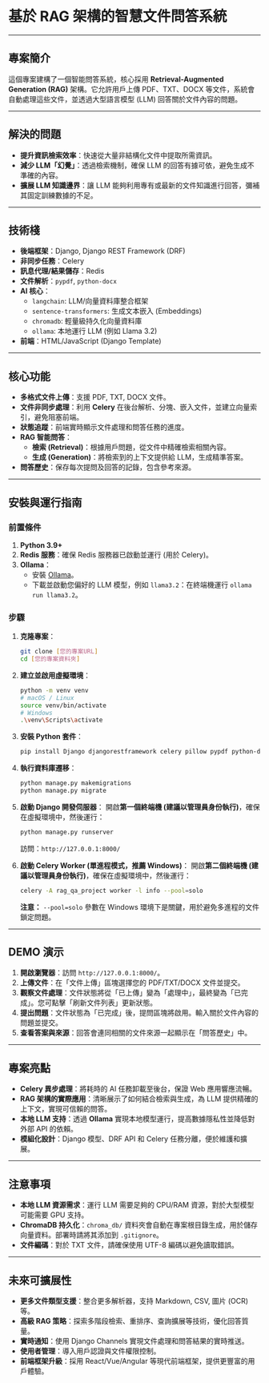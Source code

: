 
# 基於 RAG 架構的智慧文件問答系統

-----

## 專案簡介

這個專案建構了一個智能問答系統，核心採用 **Retrieval-Augmented Generation (RAG)** 架構。它允許用戶上傳 PDF、TXT、DOCX 等文件，系統會自動處理這些文件，並透過大型語言模型 (LLM) 回答關於文件內容的問題。

-----

## 解決的問題

  * **提升資訊檢索效率**：快速從大量非結構化文件中提取所需資訊。
  * **減少 LLM「幻覺」**：透過檢索機制，確保 LLM 的回答有據可依，避免生成不準確的內容。
  * **擴展 LLM 知識邊界**：讓 LLM 能夠利用專有或最新的文件知識進行回答，彌補其固定訓練數據的不足。

-----

## 技術棧

  * **後端框架**：Django, Django REST Framework (DRF)
  * **非同步任務**：Celery
  * **訊息代理/結果儲存**：Redis
  * **文件解析**：`pypdf`, `python-docx`
  * **AI 核心**：
      * `langchain`: LLM/向量資料庫整合框架
      * `sentence-transformers`: 生成文本嵌入 (Embeddings)
      * `chromadb`: 輕量級持久化向量資料庫
      * `ollama`: 本地運行 LLM (例如 Llama 3.2)
  * **前端**：HTML/JavaScript (Django Template)

-----

## 核心功能

  * **多格式文件上傳**：支援 PDF, TXT, DOCX 文件。
  * **文件非同步處理**：利用 **Celery** 在後台解析、分塊、嵌入文件，並建立向量索引，避免阻塞前端。
  * **狀態追蹤**：前端實時顯示文件處理和問答任務的進度。
  * **RAG 智能問答**：
      * **檢索 (Retrieval)**：根據用戶問題，從文件中精確檢索相關內容。
      * **生成 (Generation)**：將檢索到的上下文提供給 LLM，生成精準答案。
  * **問答歷史**：保存每次提問及回答的記錄，包含參考來源。

-----

## 安裝與運行指南

### 前置條件

1.  **Python 3.9+**
2.  **Redis 服務**：確保 Redis 服務器已啟動並運行 (用於 Celery)。
3.  **Ollama**：
      * 安裝 [Ollama](https://ollama.com/)。
      * 下載並啟動您偏好的 LLM 模型，例如 `llama3.2`：在終端機運行 `ollama run llama3.2`。

### 步驟

1.  **克隆專案**：

    ```bash
    git clone [您的專案URL]
    cd [您的專案資料夾]
    ```

2.  **建立並啟用虛擬環境**：

    ```bash
    python -m venv venv
    # macOS / Linux
    source venv/bin/activate
    # Windows
    .\venv\Scripts\activate
    ```

3.  **安裝 Python 套件**：

    ```bash
    pip install Django djangorestframework celery pillow pypdf python-docx langchain langchain-community sentence-transformers chromadb
    ```

4.  **執行資料庫遷移**：

    ```bash
    python manage.py makemigrations
    python manage.py migrate
    ```

5.  **啟動 Django 開發伺服器**：
    開啟**第一個終端機 (建議以管理員身份執行)**，確保在虛擬環境中，然後運行：

    ```bash
    python manage.py runserver
    ```

    訪問：`http://127.0.0.1:8000/`

6.  **啟動 Celery Worker (單進程模式，推薦 Windows)**：
    開啟**第二個終端機 (建議以管理員身份執行)**，確保在虛擬環境中，然後運行：

    ```bash
    celery -A rag_qa_project worker -l info --pool=solo
    ```

    **注意：** `--pool=solo` 參數在 Windows 環境下是關鍵，用於避免多進程的文件鎖定問題。

-----

## DEMO 演示

1.  **開啟瀏覽器**：訪問 `http://127.0.0.1:8000/`。
2.  **上傳文件**：在「文件上傳」區塊選擇您的 PDF/TXT/DOCX 文件並提交。
3.  **觀察文件處理**：文件狀態將從「已上傳」變為「處理中」，最終變為「已完成」。您可點擊「刷新文件列表」更新狀態。
4.  **提出問題**：文件狀態為「已完成」後，提問區塊將啟用。輸入關於文件內容的問題並提交。
5.  **查看答案與來源**：回答會連同相關的文件來源一起顯示在「問答歷史」中。

-----

## 專案亮點

  * **Celery 異步處理**：將耗時的 AI 任務卸載至後台，保證 Web 應用響應流暢。
  * **RAG 架構的實際應用**：清晰展示了如何結合檢索與生成，為 LLM 提供精確的上下文，實現可信賴的問答。
  * **本地 LLM 支持**：透過 **Ollama** 實現本地模型運行，提高數據隱私性並降低對外部 API 的依賴。
  * **模組化設計**：Django 模型、DRF API 和 Celery 任務分離，便於維護和擴展。

-----

## 注意事項

  * **本地 LLM 資源需求**：運行 LLM 需要足夠的 CPU/RAM 資源，對於大型模型可能需要 GPU 支持。
  * **ChromaDB 持久化**：`chroma_db/` 資料夾會自動在專案根目錄生成，用於儲存向量資料。部署時請將其添加到 `.gitignore`。
  * **文件編碼**：對於 TXT 文件，請確保使用 UTF-8 編碼以避免讀取錯誤。

-----

## 未來可擴展性

  * **更多文件類型支援**：整合更多解析器，支持 Markdown, CSV, 圖片 (OCR) 等。
  * **高級 RAG 策略**：探索多階段檢索、重排序、查詢擴展等技術，優化回答質量。
  * **實時通知**：使用 Django Channels 實現文件處理和問答結果的實時推送。
  * **使用者管理**：導入用戶認證與文件權限控制。
  * **前端框架升級**：採用 React/Vue/Angular 等現代前端框架，提供更豐富的用戶體驗。

